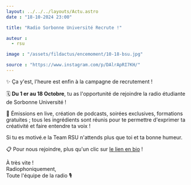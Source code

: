 ```yaml
---
layout: ../../../layouts/Actu.astro
date : "18-10-2024 23:00"

title: "Radio Sorbonne Université Recrute !"

auteur :
  - rsu

image : "/assets/fildactus/encemoment/10-18-bsu.jpg"

source : "https://www.instagram.com/p/DAlrApRI7KH/"
---
```


✨ Ça y'est, l'heure est enfin à la campagne de recrutement !

🗓️ __Du 1 er au 18 Octobre__, tu as l'opportunité de rejoindre la radio étudiante de Sorbonne Université !

🎤 Émissions en live, création de podcasts, soirées exclusives, formations gratuites ; tous les ingrédients sont réunis pour te permettre d'exprimer ta créativité et faire entendre ta voix !

Si tu es motivé.e la Team RSU n'attends plus que toi et ta bonne humeur.

📋 Pour nous rejoindre, plus qu'un clic sur [le lien en bio](https://www.helloasso.com/associations/une-radio-etudiante-a-sorbonne-universite/adhesions/adhesion-rsu-2024-2025) !

À très vite !  
Radiophoniquement,  
Toute l'équipe de la radio 🎙️
